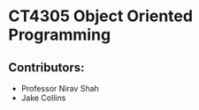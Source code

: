 <h1>CT4305 Object Oriented Programming</h1>
<h2>Contributors:</h2>
<ul>
    <li>Professor Nirav Shah</li>
    <li>Jake Collins</li>
</ul>
